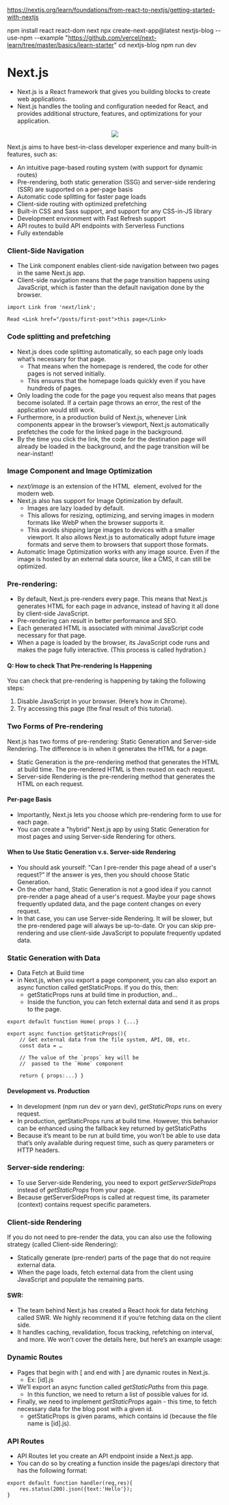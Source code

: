 https://nextjs.org/learn/foundations/from-react-to-nextjs/getting-started-with-nextjs


npm install react react-dom next
npx create-next-app@latest nextjs-blog --use-npm --example "https://github.com/vercel/next-learn/tree/master/basics/learn-starter"
cd nextjs-blog
npm run dev

# Next.js
- Next.js is a React framework that gives you building blocks to create web applications.
- Next.js handles the tooling and configuration needed for React, and provides additional structure, features, and optimizations for your application.

<p align='center'>
    <img src="/.images/nextjs.png height=300">
</p>

Next.js aims to have best-in-class developer experience and many built-in features, such as:
- An intuitive page-based routing system (with support for dynamic routes)
- Pre-rendering, both static generation (SSG) and server-side rendering (SSR) are supported on a per-page basis
- Automatic code splitting for faster page loads
- Client-side routing with optimized prefetching
- Built-in CSS and Sass support, and support for any CSS-in-JS library
- Development environment with Fast Refresh support
- API routes to build API endpoints with Serverless Functions
- Fully extendable

### Client-Side Navigation
- The Link component enables client-side navigation between two pages in the same Next.js app.
- Client-side navigation means that the page transition happens using JavaScript, which is faster than the default navigation done by the browser.

```
import Link from 'next/link';

Read <Link href="/posts/first-post">this page</Link>
```

### Code splitting and prefetching
- Next.js does code splitting automatically, so each page only loads what’s necessary for that page. 
  - That means when the homepage is rendered, the code for other pages is not served initially.
  - This ensures that the homepage loads quickly even if you have hundreds of pages.
- Only loading the code for the page you request also means that pages become isolated. If a certain page throws an error, the rest of the application would still work.
- Furthermore, in a production build of Next.js, whenever Link components appear in the browser’s viewport, Next.js automatically prefetches the code for the linked page in the background. 
- By the time you click the link, the code for the destination page will already be loaded in the background, and the page transition will be near-instant!

### Image Component and Image Optimization
- <i>next/image</i> is an extension of the HTML <img> element, evolved for the modern web.
- Next.js also has support for Image Optimization by default. 
  - Images are lazy loaded by default. 
  - This allows for resizing, optimizing, and serving images in modern formats like WebP when the browser supports it. 
  - This avoids shipping large images to devices with a smaller viewport. It also allows Next.js to automatically adopt future image formats and serve them to browsers that support those formats.
- Automatic Image Optimization works with any image source. Even if the image is hosted by an external data source, like a CMS, it can still be optimized.

### Pre-rendering:
- By default, Next.js pre-renders every page. This means that Next.js generates HTML for each page in advance, instead of having it all done by client-side JavaScript. 
- Pre-rendering can result in better performance and SEO.
- Each generated HTML is associated with minimal JavaScript code necessary for that page. 
- When a page is loaded by the browser, its JavaScript code runs and makes the page fully interactive. (This process is called hydration.)
	
	
#### Q: How to check That Pre-rendering Is Happening
You can check that pre-rendering is happening by taking the following steps:
1. Disable JavaScript in your browser. (Here’s how in Chrome).
2. Try accessing this page (the final result of this tutorial).
	
	
### Two Forms of Pre-rendering
Next.js has two forms of pre-rendering: Static Generation and Server-side Rendering. The difference is in when it generates the HTML for a page.
- Static Generation is the pre-rendering method that generates the HTML at build time. The pre-rendered HTML is then reused on each request.
- Server-side Rendering is the pre-rendering method that generates the HTML on each request.

#### Per-page Basis
- Importantly, Next.js lets you choose which pre-rendering form to use for each page. 
- You can create a "hybrid" Next.js app by using Static Generation for most pages and using Server-side Rendering for others.

#### When to Use Static Generation v.s. Server-side Rendering
- You should ask yourself: "Can I pre-render this page ahead of a user's request?" If the answer is yes, then you should choose Static Generation.
- On the other hand, Static Generation is not a good idea if you cannot pre-render a page ahead of a user's request. Maybe your page shows frequently updated data, and the page content changes on every request.
- In that case, you can use Server-side Rendering. It will be slower, but the pre-rendered page will always be up-to-date. Or you can skip pre-rendering and use client-side JavaScript to populate frequently updated data.

### Static Generation with Data
- Data Fetch at Build time
- in Next.js, when you export a page component, you can also export an async function called getStaticProps. If you do this, then:
  - getStaticProps runs at build time in production, and…
  - Inside the function, you can fetch external data and send it as props to the page.

```
export default function Home( props ) {...}

export async function getStaticProps(){
	// Get external data from the file system, API, DB, etc.
	const data = …
	
	// The value of the `props` key will be
	//  passed to the `Home` component
	
	return { props:...} }
```	
	
#### Development vs. Production
- In development (npm run dev or yarn dev), <i>getStaticProps</i> runs on every request.
- In production, getStaticProps runs at build time. However, this behavior can be enhanced using the fallback key returned by getStaticPaths
- Because it’s meant to be run at build time, you won’t be able to use data that’s only available during request time, such as query parameters or HTTP headers.


### Server-side rendering:
- To use Server-side Rendering, you need to export <i>getServerSideProps</i> instead of <i>getStaticProps</i> from your page.
- Because getServerSideProps is called at request time, its parameter (context) contains request specific parameters.

### Client-side Rendering
If you do not need to pre-render the data, you can also use the following strategy (called Client-side Rendering):
- Statically generate (pre-render) parts of the page that do not require external data.
- When the page loads, fetch external data from the client using JavaScript and populate the remaining parts.

#### SWR:
- The team behind Next.js has created a React hook for data fetching called SWR. We highly recommend it if you’re fetching data on the client side. 
- It handles caching, revalidation, focus tracking, refetching on interval, and more. We won’t cover the details here, but here’s an example usage:

### Dynamic Routes
- Pages that begin with [ and end with ] are dynamic routes in Next.js.
  - Ex: [id].js
- We’ll export an async function called <i>getStaticPaths</i> from this page. 
  - In this function, we need to return a list of possible values for id.
- Finally, we need to implement <i>getStaticProps</i> again - this time, to fetch necessary data for the blog post with a given id. 
  - getStaticProps is given params, which contains id (because the file name is [id].js).

### API Routes
- API Routes let you create an API endpoint inside a Next.js app. 
- You can do so by creating a function inside the pages/api directory that has the following format:

```
export default function handler(req,res){
    res.status(200).json({text:'Hello'});
}
```
